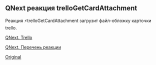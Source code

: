 ## QNext реакция trelloGetCardAttachment

Реакция ⚡️trelloGetCardAttachment загрузит файл-обложку карточки trello.



[QNext. Trello](/docs-test/admin/trello-about)

[QNext. Перечень реакции](/docs-test/reactions)


  
[Original](https://telegra.ph/QNext-admin-reaction-trelloCreateCardAttachment-02-13)
